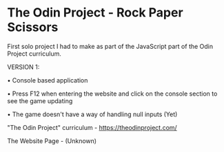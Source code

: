 # The Odin Project - Rock Paper Scissors

First solo project I had to make as part of the JavaScript part of the Odin Project curriculum.

VERSION 1:

  • Console based application
  
  • Press F12 when entering the website and click on the console section to see the game updating
  
  • The game doesn't have a way of handling null inputs (Yet)

"The Odin Project" curriculum - https://theodinproject.com/

The Website Page - (Unknown)
